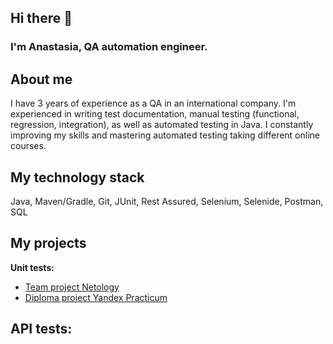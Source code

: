 ## Hi there 👋
### I'm Anastasia, QA automation engineer.

## About me
I have 3 years of experience as a QA in an international company. I'm experienced in writing test documentation, manual testing (functional, regression, integration), as well as automated testing in Java.
I constantly improving my skills and mastering automated testing taking different online courses.

## My technology stack
Java, Maven/Gradle, Git, JUnit, Rest Assured, Selenium, Selenide, Postman, SQL

## My projects
**Unit tests:**
- [Team project Netology](https://github.com/stasechka11/javaqa-team-diplom-2)
- [Diploma project Yandex Practicum](https://github.com/stasechka11/Unit_tests_diplom)

**API tests:**
- 






